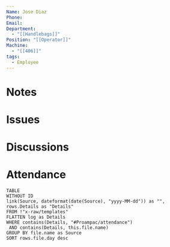 ```yaml
---
Name: Jose Diaz
Phone: 
Email: 
Department:
  - "[[Handlebags]]"
Position: "[[Operator]]"
Machine:
  - "[[406]]"
tags:
  - Employee
---
```

# Notes
# Issues
# Discussions
# Attendance
  
  ```dataview
  TABLE
  WITHOUT ID
  link(Source, dateformat(date(Source), "yyyy-MM-dd")) as "",
  rows.Details as "Details"
  FROM !"x-raw/templates"
  FLATTEN log as Details
  WHERE contains(Details, "#Proampac/attendance")
   AND contains(Details, this.file.name)
  GROUP BY file.name as Source
  SORT rows.file.day desc
  ```

